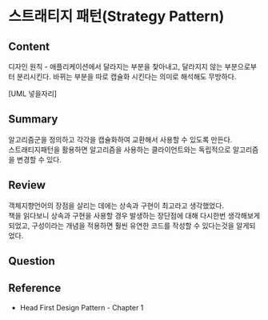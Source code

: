 
# 스트래티지 패턴(Strategy Pattern)

## Content
디자인 원칙 - 애플리케이션에서 달라지는 부분을 찾아내고, 달라지지 않는 부분으로부터 분리시킨다. 바뀌는 부분을 따로 캡슐화 시킨다는 의미로 해석해도 무방하다.

[UML 넣을자리]


## Summary
알고리즘군을 정의하고 각각을 캡슐화하여 교환해서 사용할 수 있도록 만든다. <br>
스트래티지패턴을 활용하면 알고리즘을 사용하는 클라이언트와는 독립적으로 알고리즘을 변경할 수 있다.
## Review
객체지향언어의 장점을 살리는 데에는 상속과 구현이 최고라고 생각했었다.<br>
책을 읽다보니 상속과 구현을 사용할 경우 발생하는 장단점에 대해 다시한번 생각해보게 되었고, 구성이라는 개념을 적용하면 훨씬 유연한 코드를 작성할 수 있다는것을 알게되었다.

## Question

## Reference
* Head First Design Pattern - Chapter 1